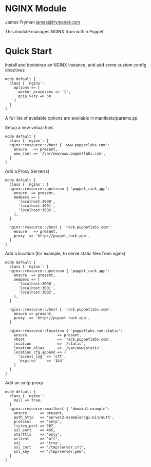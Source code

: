 # NGINX Module

James Fryman <james@frymanet.com>

This module manages NGINX from within Puppet.

# Quick Start

Install and bootstrap an NGINX instance, and add some custom config directives

```
node default {
  class { 'nginx':
    options => [
      worker_processes => '1',
      gzip_vary => on
    ]
  }
}
```

A full list of available options are available in manifests/params.pp

Setup a new virtual host

```
node default {
  class { 'nginx': }
  nginx::resource::vhost { 'www.puppetlabs.com':
    ensure   => present,
    www_root => '/var/www/www.puppetlabs.com',
  }
}
```

Add a Proxy Server(s)

```
node default {
  class { 'nginx': }
  nginx::resource::upstream { 'puppet_rack_app':
    ensure  => present,
    members => [
      'localhost:3000',
      'localhost:3001',
      'localhost:3002',
    ],
  }

  nginx::resource::vhost { 'rack.puppetlabs.com':
    ensure   => present,
    proxy  => 'http://puppet_rack_app',
  }
}
```

Add a location (for example, to serve static files from nginx)

```
node default {
  class { 'nginx': }
  nginx::resource::upstream { 'puppet_rack_app':
    ensure  => present,
    members => [
      'localhost:3000',
      'localhost:3001',
      'localhost:3002',
    ],
  }

  nginx::resource::vhost { 'rack.puppetlabs.com':
    ensure => present,
    proxy  => 'http://puppet_rack_app',
  }

  nginx::resource::location { 'puppetlabs.com-static':
    ensure              => present,
    vhost               => 'rack.puppetlabs.com',
    location            => '/static',
    location_alias      => '/var/www/static',
    location_cfg_append => {
      'access_log' => 'off',
      'expires'    => '14d'
    }
  }
}
```

Add an smtp proxy

```
node default {
  class { 'nginx':
    mail => true,
  }
  nginx::resource::mailhost { 'domain1.example':
    ensure      => present,
    auth_http   => 'server2.example/cgi-bin/auth',
    protocol    => 'smtp',
    listen_port => 587,
    ssl_port    => 465,
    starttls    => 'only',
    xclient     => 'off',
    ssl         => 'true',
    ssl_cert    => '/tmp/server.crt',
    ssl_key     => '/tmp/server.pem',
  }
}
```
